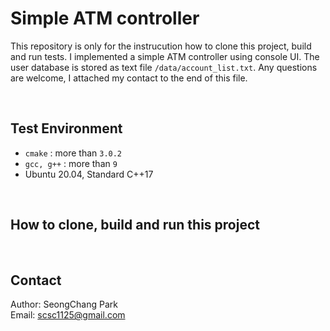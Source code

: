 # Simple ATM controller

This repository is only for the instrucution how to clone this project, build and run tests. I implemented a simple ATM controller using console UI. The user database is stored as text file `/data/account_list.txt`. Any questions are welcome, I attached my contact to the end of this file.

<br/>

## Test Environment

* `cmake` : more than `3.0.2`
* `gcc, g++` :  more than `9`
* Ubuntu 20.04, Standard C++17

<br/>

## How to clone, build and run this project



<br/>


## Contact

Author: SeongChang Park <br/>
Email: scsc1125@gmail.com